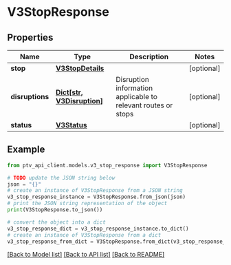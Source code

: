 # V3StopResponse


## Properties

Name | Type | Description | Notes
------------ | ------------- | ------------- | -------------
**stop** | [**V3StopDetails**](V3StopDetails.md) |  | [optional] 
**disruptions** | [**Dict[str, V3Disruption]**](V3Disruption.md) | Disruption information applicable to relevant routes or stops | [optional] 
**status** | [**V3Status**](V3Status.md) |  | [optional] 

## Example

```python
from ptv_api_client.models.v3_stop_response import V3StopResponse

# TODO update the JSON string below
json = "{}"
# create an instance of V3StopResponse from a JSON string
v3_stop_response_instance = V3StopResponse.from_json(json)
# print the JSON string representation of the object
print(V3StopResponse.to_json())

# convert the object into a dict
v3_stop_response_dict = v3_stop_response_instance.to_dict()
# create an instance of V3StopResponse from a dict
v3_stop_response_from_dict = V3StopResponse.from_dict(v3_stop_response_dict)
```
[[Back to Model list]](../README.md#documentation-for-models) [[Back to API list]](../README.md#documentation-for-api-endpoints) [[Back to README]](../README.md)


